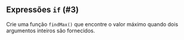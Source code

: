 ## Expressões `if` (#3)

Crie uma função `findMax()` que encontre o valor máximo quando dois argumentos inteiros são fornecidos.